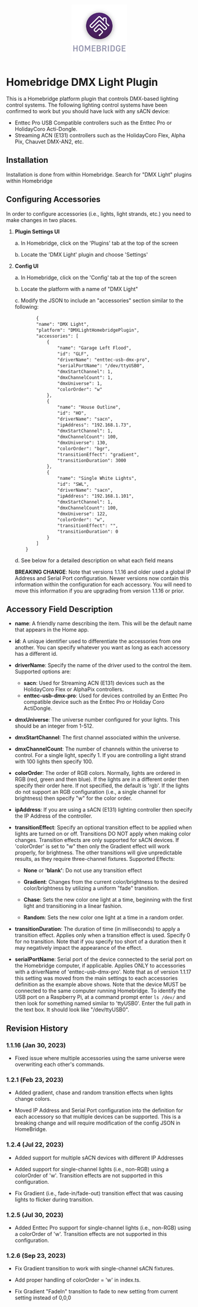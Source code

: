 
<p align="center">

<img src="https://github.com/homebridge/branding/raw/master/logos/homebridge-wordmark-logo-vertical.png" width="150">

</p>


# Homebridge DMX Light Plugin

This is a Homebridge platform plugin that controls DMX-based lighting control systems. The following lighting control systems have been confirmed to work but you should have luck with any sACN device:

- Enttec Pro USB Compatible controllers such as the Enttec Pro or HolidayCoro Acti-Dongle.
- Streaming ACN (E131) controllers such as the HolidayCoro Flex, Alpha Pix, Chauvet DMX-AN2, etc.

## Installation

Installation is done from within Homebridge. Search for "DMX Light" plugins within Homebridge

## Configuring Accessories

In order to configure accessories (i.e., lights, light strands, etc.) you need to make changes in two places.

1. <b>Plugin Settings UI</b>
    
    a. In Homebridge, click on the 'Plugins' tab at the top of the screen
    
    b. Locate the 'DMX Light' plugin and choose 'Settings'

2. <b>Config UI</b>

    a. In Homebridge, click on the 'Config' tab at the top of the screen

    b. Locate the platform with a name of "DMX Light"

    c. Modify the JSON to include an "accessories" section similar to the following:

    ```
            {
            "name": "DMX Light",
            "platform": "DMXLightHomebridgePlugin",
            "accessories": [
                {
                    "name": "Garage Left Flood",
                    "id": "GLF",
                    "driverName": "enttec-usb-dmx-pro",
                    "serialPortName": "/dev/ttyUSB0",
                    "dmxStartChannel": 1,
                    "dmxChannelCount": 1,
                    "dmxUniverse": 1,
                    "colorOrder": "w"
                },
                {
                    "name": "House Outline",
                    "id": "HO",
                    "driverName": "sacn",
                    "ipAddress": "192.168.1.73",
                    "dmxStartChannel": 1,
                    "dmxChannelCount": 100,
                    "dmxUniverse": 130,
                    "colorOrder": "bgr",
                    "transitionEffect": "gradient",
                    "transitionDuration": 3000
                },
                {
                    "name": "Single White Lights",
                    "id": "SWL",
                    "driverName": "sacn",
                    "ipAddress": "192.168.1.101",
                    "dmxStartChannel": 1,
                    "dmxChannelCount": 100,
                    "dmxUniverse": 122,
                    "colorOrder": "w",
                    "transitionEffect": "",
                    "transitionDuration": 0
                }
            ]
        }
    ```

    d. See below for a detailed description on what each field means

    **BREAKING CHANGE**: Note that versions 1.1.16 and older used a global IP Address and Serial Port configuration. Newer versions now contain this information within the configuration for each accessory. You will need to move this information if you are upgrading from version 1.1.16 or prior.

## Accessory Field Description

- **name**: A friendly name describing the item. This will be the default name that appears in the Home app.

- **id**: A unique identifier used to differentiate the accessories from one another. You can specify whatever you want as long as each accessory has a different id.

- **driverName**: Specify the name of the driver used to the control the item. Supported options are:

    - **sacn**: Used for Streaming ACN (E131) devices such as the HolidayCoro Flex or AlphaPix controllers.
    - **enttec-usb-dmx-pro**: Used for devices controlled by an Enttec Pro compatible device such as the Enttec Pro or Holiday Coro ActiDongle.

- **dmxUniverse**: The universe number configured for your lights. This should be an integer from 1-512.

- **dmxStartChannel**: The first channel associated within the universe.

- **dmxChannelCount**: The number of channels within the universe to control. For a single light, specify 1. If you are controlling a light strand with 100 lights then specify 100.

- **colorOrder**: The order of RGB colors. Normally, lights are ordered in RGB (red, green and then blue). If the lights are in a different order then specify their order here. If not specified, the default is 'rgb'. If the lights do not support an RGB configuration (i.e., a single channel for brightness) then specify "w" for the color order.

- **ipAddress**: If you are using a sACN (E131) lighting controller then specify the IP Address of the controller.

- **transitionEffect**: Specify an optional transition effect to be applied when lights are turned on or off. Transitions DO NOT apply when making color changes. Transition effects are only supported for sACN devices. If 'colorOrder' is set to "w" then only the Gradient effect will work properly, for brightness. The other transitions will give unpredictable results, as they require three-channel fixtures. Supported Effects:

    - **None** or **'blank'**: Do not use any transition effect

    - **Gradient**: Changes from the current color/brightness to the desired color/brightness by utilizing a uniform "fade" transition.

    - **Chase**: Sets the new color one light at a time, beginning with the first light and transitioning in a linear fashion.

    - **Random**: Sets the new color one light at a time in a random order.

- **transitionDuration**: The duration of time (in milliseconds) to apply a transition effect. Applies only when a transition effect is used. Specify 0 for no transition. Note that if you specify too short of a duration then it may negatively impact the appearance of the effect.

- **serialPortName**: Serial port of the device connected to the serial port on the Homebridge computer, if applicable. Applies ONLY to accessories with a driverName of 'enttec-usb-dmx-pro'. Note that as of version 1.1.17 this setting was moved from the main settings to each accessories definition as the example above shows. Note that the device MUST be connected to the same computer running Homebridge. To identify the USB port on a Raspberry Pi, at a command prompt enter `ls /dev/` and then look for something named similar to 'ttyUSB0'. Enter the full path in the text box. It should look like "/dev/ttyUSB0". 

## Revision History

### 1.1.16 (Jan 30, 2023)

  - Fixed issue where multiple accessories using the same universe were overwriting each other's commands.

### 1.2.1 (Feb 23, 2023)

  - Added gradient, chase and random transition effects when lights change colors.

  - Moved IP Address and Serial Port configuration into the definition for each accessory so that multiple devices can be supported.  This is a breaking change and will require modification of the config JSON in HomeBridge.

### 1.2.4 (Jul 22, 2023)

 - Added support for multiple sACN devices with different IP Addresses

 - Added support for single-channel lights (i.e., non-RGB) using a colorOrder of 'w'. Transition effects are not supported in this configuration.

 - Fix Gradient (i.e., fade-in/fade-out) transition effect that was causing lights to flicker during transition.

 ### 1.2.5 (Jul 30, 2023)

 - Added Enttec Pro support for single-channel lights (i.e., non-RGB) using a colorOrder of 'w'. Transition effects are not supported in this configuration.

 ### 1.2.6 (Sep 23, 2023)

 - Fix Gradient transition to work with single-channel sACN fixtures.

 - Add proper handling of colorOrder = 'w' in index.ts.
 
 - Fix Gradient "FadeIn" transition to fade to new setting from current setting instead of 0,0,0
